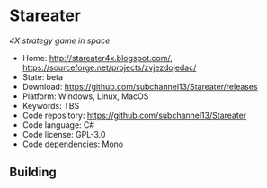 # Stareater

_4X strategy game in space_

- Home: http://stareater4x.blogspot.com/, https://sourceforge.net/projects/zvjezdojedac/
- State: beta
- Download: https://github.com/subchannel13/Stareater/releases
- Platform: Windows, Linux, MacOS
- Keywords: TBS
- Code repository: https://github.com/subchannel13/Stareater
- Code language: C#
- Code license: GPL-3.0
- Code dependencies: Mono

## Building

